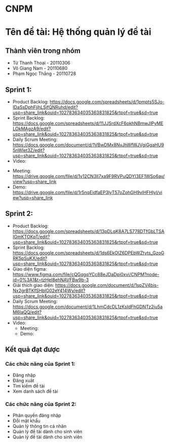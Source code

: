 # CNPM
# Tên đề tài: Hệ thống quản lý đề tài

## Thành viên trong nhóm
- Từ Thanh Thoại - 20110306
- Võ Giang Nam - 20110680
- Phạm Ngọc Thắng - 20110728

## Sprint 1:
- Product Backlog: https://docs.google.com/spreadsheets/d/1pmpts5SJo-lDaSsDphFjjhLSjfQNRuhd/edit?usp=share_link&ouid=102783634035363831825&rtpof=true&sd=true
- Sprint Backlog: https://docs.google.com/spreadsheets/d/11JJSrdXcF6okhNBmwJlPyMELOkMAgzA9/edit?usp=share_link&ouid=102783634035363831825&rtpof=true&sd=true
- Daily Scrum Meeting: https://docs.google.com/document/d/1VBwDMx8NvJhWfWJVgiGgaHU95nWIet3Z/edit?usp=share_link&ouid=102783634035363831825&rtpof=true&sd=true
- Video:
+ Meeting: https://drive.google.com/file/d/1v12CN3Il7xa9F9RVPuQDYI3EF1WSo6av/view?usp=share_link
+ Demo: https://drive.google.com/file/d/1r5nqEidfaEP3lyT57oZohGH9vlHFHlyl/view?usp=share_link

## Sprint 2:
- Product Backlog: https://docs.google.com/spreadsheets/d/13pDLqK8A7LS778DTfGbLTSAlGmKTOKpT/edit?usp=share_link&ouid=102783634035363831825&rtpof=true&sd=true
- Sprint Backlog: https://docs.google.com/spreadsheets/d/1ds6EkOlZ6DPEbWZtyts_GzoGRK5pSuKX/edit?usp=share_link&ouid=102783634035363831825&rtpof=true&sd=true
- Giao diện figma: https://www.figma.com/file/cQGqgqYCc88eJDaDpi0xvi/CNPM?node-id=0%3A1&t=tzHeI8ehNAVFBw9b-3
- Giải thích giao diện: https://docs.google.com/document/d/1spZV4bis-Nx2grBTKfSHbIG02eY414Wy/edit?usp=share_link&ouid=102783634035363831825&rtpof=true&sd=true
- Daily Scrum Meeting: https://docs.google.com/document/d/1LhmCdcDL1zKsIdFhGDNTz2ju5aM6IaQQ/edit?usp=share_link&ouid=102783634035363831825&rtpof=true&sd=true
- Video:
  + Meeting: 
  + Demo: 
  
## Kết quả đạt được 
### Các chức năng của Sprint 1: 
+ Đăng nhập
+ Đăng xuât
+ Tìm kiếm đề tài
+ Xem danh sách đề tài
### Các chức năng của Sprint 2:
+ Phân quyền đăng nhập
+ Đổi mật khẩu
+ Quản lý thông tin cá nhân
+ Quản lý đề tài dành cho sinh viên
+ Quản lý đề tài dành cho sinh viên
